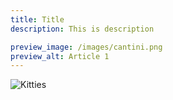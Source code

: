 ```yaml
---
title: Title
description: This is description

preview_image: /images/cantini.png
preview_alt: Article 1
---
```


![Kitties](images/kitties.svg)


